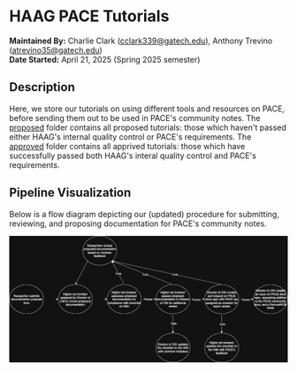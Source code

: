 # HAAG PACE Tutorials

**Maintained By:** Charlie Clark (cclark339@gatech.edu), Anthony Trevino (atrevino35@gatech.edu) \
**Date Started:** April 21, 2025 (Spring 2025 semester)

## Description

Here, we store our tutorials on using different tools and resources on PACE, before sending them out to be used in PACE's community notes. The [proposed](./proposed/) folder contains all proposed tutorials: those which haven't passed either HAAG's internal quality control or PACE's requirements. The [approved](./approved/) folder contains all apprived tutorials: those which have successfully passed both HAAG's interal quality control and PACE's requirements.

## Pipeline Visualization

Below is a flow diagram depicting our (updated) procedure for submitting, reviewing, and proposing documentation for PACE's community notes.

![The PACE documentation proposal pipeline, in flow diagram format.](./assets/HAAG_PACE_docs_proposal_pipeline_v3_dark.png)
